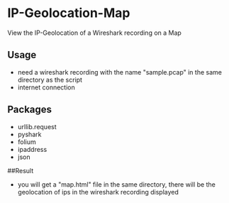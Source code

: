 # IP-Geolocation-Map
View the IP-Geolocation of a Wireshark recording on a Map
## Usage 
- need a wireshark recording with the name "sample.pcap" in the same directory as the script 
- internet connection

## Packages 
- urllib.request
- pyshark
- folium
- ipaddress 
- json

##Result
- you will get a "map.html" file in the same directory, there will be the geolocation of ips in the wireshark recording displayed
